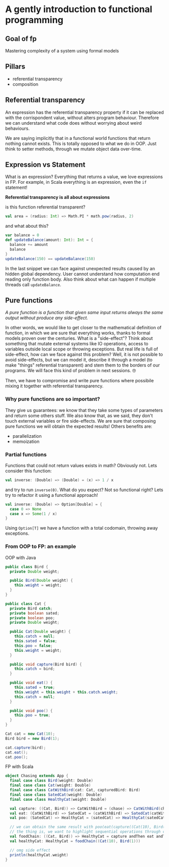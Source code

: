 # A gently introduction to functional programming

## Goal of fp

Mastering complexity of a system using formal models

## Pillars

- referential transparency
- composition

## Referential transparency

An expression has the referential transparency property if it can be replaced with the corrispondent value, without alters program behaviour.
Therefore we can understand what code does without worrying about weird behaviours.

We are saying implicitly that in a functional world functions that return nothing cannot exists. This is totally opposed to what we do in OOP. Just think to setter methods, through we mutate object data over-time.

## Expression vs Statement

What is an expression? Everything that returns a value, we love expressions in FP. For example, in Scala everything is an expression, even the `if` statement!

**Referential transparency is all about expressions**

is this function referential transparent?

```scala
val area = (radius: Int) => Math.PI * math.pow(radius, 2)
```

and what about this?

```scala
var balance = 0
def updateBalance(amount: Int): Int = {
  balance += amount
  balance
}
updateBalance(150) == updateBalance(150)
```

In the last snippet we can face against unexpected results caused by an hidden global dependency. User cannot understand how computation end reading only function body.
Also think about what can happen if multiple threads call `updateBalance`.

## Pure functions

_A pure function is a function that given same input returns always the same output without produce any side-effect._

In other words, we would like to get closer to the mathematical definition of function, in which we are sure that everything works, thanks to formal models proven over the centuries.
What is a "side-effect"? Think about something that mutate external systems like IO operations, access to variables outside local scope or throwing exceptions.
But real life is full of side-effect, how can we face against this problem? Well, it is not possible to avoid side-effects, but we can model it, describe it through a model (to make "things" referential transparent) and stem them to the borders of our programs.
We will face this kind of problem in next sessions. 🤓

Then, we have to compromise and write pure functions where possibile mixing it together with referential transparency.

### Why pure functions are so important?

They give us guarantees: we know that they take some types of parameters and return some others stuff. We also know that, as we said, they don't touch external variables or fire side-effects. We are sure that composing pure functions we will obtain the expected results!
Others benefits are:

- parallelization
- memoization

### Partial functions

Functions that could not return values exists in math? Obviously not.
Lets consider this function:

```scala
val inverse: (Double) => (Double) = (x) => 1 / x
```

and try to run `inverse(0)`. What do you expect? Not so functional right?
Lets try to refactor it using a functional approach!

```scala
val inverse: (Double) => Option[Double] = {
  case 0 => None
  case x => Some(1 / x)
}
```

Using `Option[T]` we have a function with a total codomain, throwing away exceptions.

### From OOP to FP: an example

OOP with Java
```java
public class Bird {
  private Double weight;

  public Bird(Double weight) {
    this.weight = weight;
  }
}

public class Cat {
  private Bird catch;
  private boolean sated;
  private boolean poo;
  private Double weight;

  public Cat(Double weight) {
    this.catch = null;
    this.sated = false;
    this.poo = false;
    this.weight = weight;
  }

  public void capture(Bird bird) {
    this.catch = bird;
  }

  public void eat() {
    this.sated = true;
    this.weight = this.weight + this.catch.weight;
    this.catch = null;
  }

  public void poo() {
    this.poo = true;
  }
}

Cat cat = new Cat(10);
Bird bird = new Bird(1);

cat.capture(bird);
cat.eat();
cat.poo();
```

FP with Scala
```scala
object Chasing extends App {
  final case class Bird(weight: Double)
  final case class Cat(weight: Double)
  final case class CatWithBird(cat: Cat, capturedBird: Bird)
  final case class SatedCat(weight: Double)
  final case class HealthyCat(weight: Double)

  val capture: ((Cat, Bird)) => CatWithBird = (chase) => CatWithBird(chase._1, chase._2)
  val eat: (CatWithBird) => SatedCat = (catWithBird) => SatedCat(catWithBird.cat.weight + catWithBird.capturedBird.weight)
  val poo: (SatedCat) => HealthyCat = (satedCat) => HealthyCat(satedCat.weight - 1)

  // we can obtain the same result with poo(eat(capture((Cat(10), Bird(1)))))
  // the thing is, we want to highlight sequential operations through composition
  val foodChain: ((Cat, Bird)) => HealthyCat = capture andThen eat andThen poo
  val healthyCat: HealthyCat = foodChain((Cat(10), Bird(1)))

  // omg side effect
  println(healthyCat.weight)
}
```
